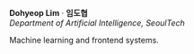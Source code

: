**Dohyeop Lim** · **임도협**<br/>
*Department of Artificial Intelligence, SeoulTech*

Machine learning and frontend systems.
